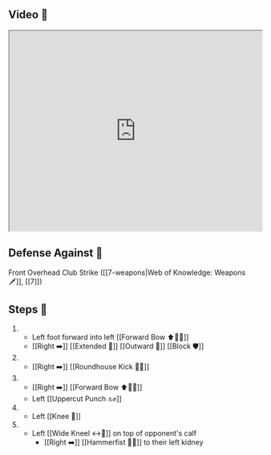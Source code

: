 ## Video 🎥

<iframe src="https://www.youtube.com/embed/TF0fgz7zemw?start=565" width="100%" height="400"></iframe>

## Defense Against 🤺

Front Overhead Club Strike ([[7-weapons|Web of Knowledge: Weapons 🗡️]], [[7]])

## Steps 👣

1. - Left foot forward into left [[Forward Bow ⬆️🧍‍♂️]]
    - [[Right ➡️]] [[Extended 📏]] [[Outward 🔼]] [[Block 🛡️]]
2. - [[Right ➡️]] [[Roundhouse Kick 🔄🦵]]
3. - [[Right ➡️]] [[Forward Bow ⬆️🧍‍♂️]]
    - Left [[Uppercut Punch 🔝✊]]
4. - Left [[Knee 🦵]]
5. - Left [[Wide Kneel ↔️🧎]] on top of opponent's calf
     - [[Right ➡️]] [[Hammerfist 🔨✊]] to their left kidney
